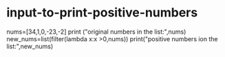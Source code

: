 # input-to-print-positive-numbers
nums=[34,1,0,-23,-2]
print ("original numbers in the list:",nums)
new_nums=list(filter(lambda x:x >0,nums))
print("positive numbers ion the list:",new_nums)
